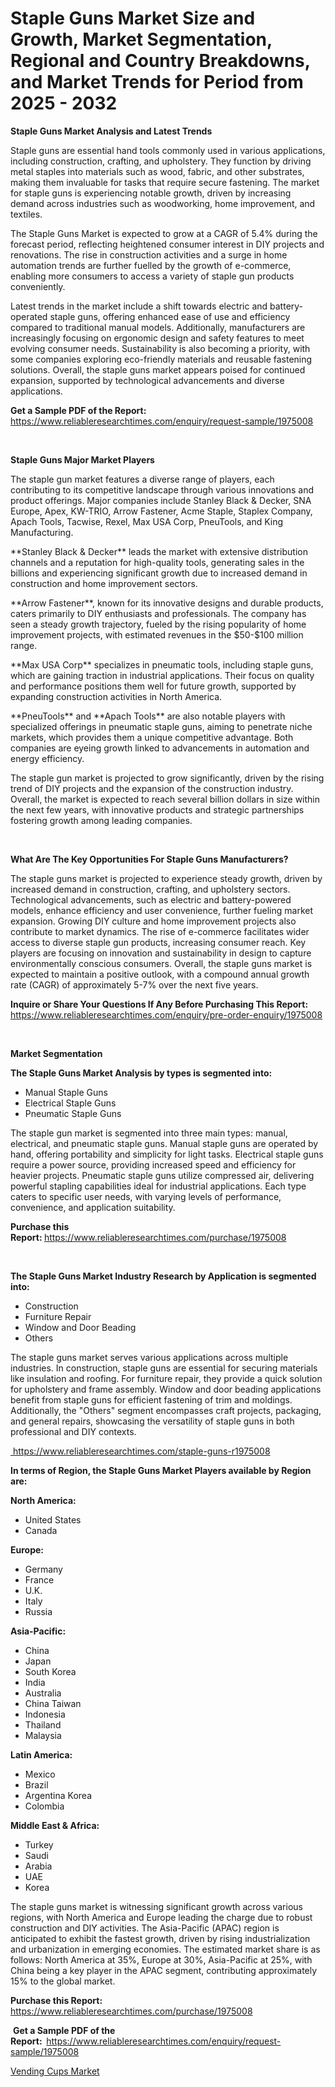 <p><h1>Staple Guns Market Size and Growth, Market Segmentation, Regional and Country Breakdowns, and Market Trends for Period from 2025 -  2032</h1></p><p><strong>Staple Guns Market Analysis and Latest Trends</strong></p>
<p><p>Staple guns are essential hand tools commonly used in various applications, including construction, crafting, and upholstery. They function by driving metal staples into materials such as wood, fabric, and other substrates, making them invaluable for tasks that require secure fastening. The market for staple guns is experiencing notable growth, driven by increasing demand across industries such as woodworking, home improvement, and textiles.</p><p>The Staple Guns Market is expected to grow at a CAGR of 5.4% during the forecast period, reflecting heightened consumer interest in DIY projects and renovations. The rise in construction activities and a surge in home automation trends are further fuelled by the growth of e-commerce, enabling more consumers to access a variety of staple gun products conveniently.</p><p>Latest trends in the market include a shift towards electric and battery-operated staple guns, offering enhanced ease of use and efficiency compared to traditional manual models. Additionally, manufacturers are increasingly focusing on ergonomic design and safety features to meet evolving consumer needs. Sustainability is also becoming a priority, with some companies exploring eco-friendly materials and reusable fastening solutions. Overall, the staple guns market appears poised for continued expansion, supported by technological advancements and diverse applications.</p></p>
<p><strong>Get a Sample PDF of the Report:&nbsp;</strong> <a href="https://www.reliableresearchtimes.com/enquiry/request-sample/1975008?utm_campaign=2007&utm_medium=2&utm_source=Github&utm_content=ia&utm_term=08022025&utm_id=staple-guns">https://www.reliableresearchtimes.com/enquiry/request-sample/1975008</a></p>
<p>&nbsp;</p>
<p><strong>Staple Guns Major Market Players</strong></p>
<p><p>The staple gun market features a diverse range of players, each contributing to its competitive landscape through various innovations and product offerings. Major companies include Stanley Black & Decker, SNA Europe, Apex, KW-TRIO, Arrow Fastener, Acme Staple, Staplex Company, Apach Tools, Tacwise, Rexel, Max USA Corp, PneuTools, and King Manufacturing. </p><p>**Stanley Black & Decker** leads the market with extensive distribution channels and a reputation for high-quality tools, generating sales in the billions and experiencing significant growth due to increased demand in construction and home improvement sectors.</p><p>**Arrow Fastener**, known for its innovative designs and durable products, caters primarily to DIY enthusiasts and professionals. The company has seen a steady growth trajectory, fueled by the rising popularity of home improvement projects, with estimated revenues in the $50-$100 million range.</p><p>**Max USA Corp** specializes in pneumatic tools, including staple guns, which are gaining traction in industrial applications. Their focus on quality and performance positions them well for future growth, supported by expanding construction activities in North America.</p><p>**PneuTools** and **Apach Tools** are also notable players with specialized offerings in pneumatic staple guns, aiming to penetrate niche markets, which provides them a unique competitive advantage. Both companies are eyeing growth linked to advancements in automation and energy efficiency.</p><p>The staple gun market is projected to grow significantly, driven by the rising trend of DIY projects and the expansion of the construction industry. Overall, the market is expected to reach several billion dollars in size within the next few years, with innovative products and strategic partnerships fostering growth among leading companies.</p></p>
<p>&nbsp;</p>
<p><strong>What Are The Key Opportunities For Staple Guns Manufacturers?</strong></p>
<p><p>The staple guns market is projected to experience steady growth, driven by increased demand in construction, crafting, and upholstery sectors. Technological advancements, such as electric and battery-powered models, enhance efficiency and user convenience, further fueling market expansion. Growing DIY culture and home improvement projects also contribute to market dynamics. The rise of e-commerce facilitates wider access to diverse staple gun products, increasing consumer reach. Key players are focusing on innovation and sustainability in design to capture environmentally conscious consumers. Overall, the staple guns market is expected to maintain a positive outlook, with a compound annual growth rate (CAGR) of approximately 5-7% over the next five years.</p></p>
<p><strong>Inquire or Share Your Questions If Any Before Purchasing This Report:</strong> <a href="https://www.reliableresearchtimes.com/enquiry/pre-order-enquiry/1975008?utm_campaign=2007&utm_medium=2&utm_source=Github&utm_content=ia&utm_term=08022025&utm_id=staple-guns">https://www.reliableresearchtimes.com/enquiry/pre-order-enquiry/1975008</a></p>
<p>&nbsp;</p>
<p><strong>Market Segmentation</strong></p>
<p><strong>The Staple Guns Market Analysis by types is segmented into:</strong></p>
<p><ul><li>Manual Staple Guns</li><li>Electrical Staple Guns</li><li>Pneumatic Staple Guns</li></ul></p>
<p><p>The staple gun market is segmented into three main types: manual, electrical, and pneumatic staple guns. Manual staple guns are operated by hand, offering portability and simplicity for light tasks. Electrical staple guns require a power source, providing increased speed and efficiency for heavier projects. Pneumatic staple guns utilize compressed air, delivering powerful stapling capabilities ideal for industrial applications. Each type caters to specific user needs, with varying levels of performance, convenience, and application suitability.</p></p>
<p><strong>Purchase this Report:&nbsp;</strong><a href="https://www.reliableresearchtimes.com/purchase/1975008?utm_campaign=2007&utm_medium=2&utm_source=Github&utm_content=ia&utm_term=08022025&utm_id=staple-guns">https://www.reliableresearchtimes.com/purchase/1975008</a></p>
<p>&nbsp;</p>
<p><strong>The Staple Guns Market Industry Research by Application is segmented into:</strong></p>
<p><ul><li>Construction</li><li>Furniture Repair</li><li>Window and Door Beading</li><li>Others</li></ul></p>
<p><p>The staple guns market serves various applications across multiple industries. In construction, staple guns are essential for securing materials like insulation and roofing. For furniture repair, they provide a quick solution for upholstery and frame assembly. Window and door beading applications benefit from staple guns for efficient fastening of trim and moldings. Additionally, the "Others" segment encompasses craft projects, packaging, and general repairs, showcasing the versatility of staple guns in both professional and DIY contexts.</p></p>
<p><a href="https://www.reliableresearchtimes.com/staple-guns-r1975008?utm_campaign=2007&utm_medium=2&utm_source=Github&utm_content=ia&utm_term=08022025&utm_id=staple-guns">&nbsp;https://www.reliableresearchtimes.com/staple-guns-r1975008</a></p>
<p><strong>In terms of Region, the Staple Guns Market Players available by Region are:</strong></p>
<p>
    <p> <strong> North America: </strong>
        <ul>
            <li>United States</li>
            <li>Canada</li>
        </ul>
        </p> 
    <p> <strong> Europe: </strong>
        <ul>
            <li>Germany</li>
            <li>France</li>
            <li>U.K.</li>
            <li>Italy</li>
            <li>Russia</li>
        </ul>
        </p> 
    <p> <strong> Asia-Pacific: </strong>
        <ul>
            <li>China</li>
            <li>Japan</li>
            <li>South Korea</li>
            <li>India</li>
            <li>Australia</li>
            <li>China Taiwan</li>
            <li>Indonesia</li>
            <li>Thailand</li>
            <li>Malaysia</li>
        </ul>
        </p> 
    <p> <strong> Latin America: </strong>
        <ul>
            <li>Mexico</li>
            <li>Brazil</li>
            <li>Argentina Korea</li>
            <li>Colombia</li>
        </ul>
        </p> 
    <p> <strong> Middle East & Africa: </strong>
        <ul>
            <li>Turkey</li>
            <li>Saudi</li>
            <li>Arabia</li>
            <li>UAE</li>
            <li>Korea</li>
        </ul>
    </p>
    </p>
<p><p>The staple guns market is witnessing significant growth across various regions, with North America and Europe leading the charge due to robust construction and DIY activities. The Asia-Pacific (APAC) region is anticipated to exhibit the fastest growth, driven by rising industrialization and urbanization in emerging economies. The estimated market share is as follows: North America at 35%, Europe at 30%, Asia-Pacific at 25%, with China being a key player in the APAC segment, contributing approximately 15% to the global market.</p></p>
<p><strong>Purchase this Report: </strong><a href="https://www.reliableresearchtimes.com/purchase/1975008?utm_campaign=2007&utm_medium=2&utm_source=Github&utm_content=ia&utm_term=08022025&utm_id=staple-guns">https://www.reliableresearchtimes.com/purchase/1975008</a></p>
<p>&nbsp;<strong>Get a Sample PDF of the Report:&nbsp;&nbsp;</strong><a href="https://www.reliableresearchtimes.com/enquiry/request-sample/1975008?utm_campaign=2007&utm_medium=2&utm_source=Github&utm_content=ia&utm_term=08022025&utm_id=staple-guns">https://www.reliableresearchtimes.com/enquiry/request-sample/1975008</a></p>
<p><strong></strong></p>
<p><p><a href="https://github.com/angelajermaine/Market-Research-Report-List-5/blob/main/vending-cups-market.md?utm_campaign=2007&utm_medium=2&utm_source=Github&utm_content=ia&utm_term=08022025&utm_id=staple-guns">Vending Cups Market</a></p></p>